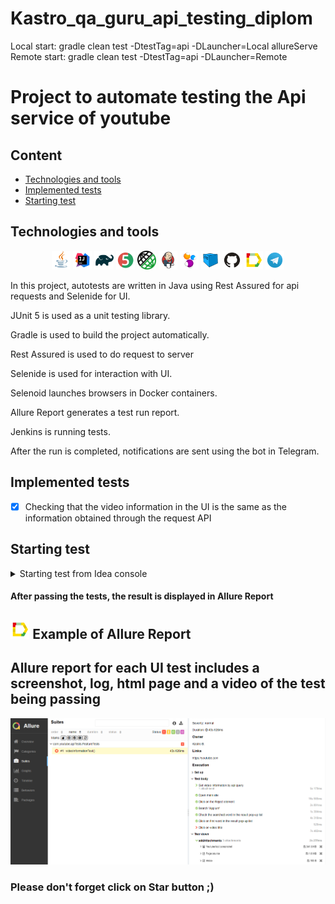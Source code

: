 # Kastro_qa_guru_api_testing_diplom
Local start:
gradle clean test -DtestTag=api -DLauncher=Local allureServe
Remote start:
gradle clean test -DtestTag=api -DLauncher=Remote

# Project to automate testing the Api service of youtube

## Content

* <a href="#link-technologies-and-tools">Technologies and tools</a>
* <a href="#link-implemented-tests">Implemented tests</a>
* <a href="#link-starting-test">Starting test </a>
## Technologies and tools

<p align="center">
<img width="6%" src="images/logos/Java.svg">
<img width="6%" src="images/logos/Intelij_IDEA.svg">
<img width="6%" src="images/logos/Gradle.svg">
<img width="6%" src="images/logos/JUnit5.svg">
<img width="6%" src="images/logos/Rest_assured.png">
<img width="6%" src="images/logos/Jenkins.svg">
<img width="6%" src="images/logos/Selenide.svg">
<img width="6%" src="images/logos/Selenoid.svg">
<img width="6%" src="images/logos/GitHub.svg">
<img width="6%" src="images/logos/Allure_Report.svg">
<img width="6%" src="images/logos/Telegram.svg">
</p>

In this project, autotests are written in Java using Rest Assured for api requests and Selenide for UI.

JUnit 5 is used as a unit testing library.

Gradle is used to build the project automatically.

Rest Assured is used to do request to server

Selenide is used for interaction with UI.

Selenoid launches browsers in Docker containers.

Allure Report generates a test run report.

Jenkins is running tests.

After the run is completed, notifications are sent using the bot in Telegram.

## Implemented tests
- [x] Checking that the video information in the UI is the same as the information obtained through the request API

## Starting test
<details>
<summary>Starting test from Idea console</summary>

### Starting tests Locally

* ```gradle clean test -DtestTag=${TAGTEST} -DLauncher=Local allureServe```
* ```gradle clean test -DtestTag=api -DLauncher=Local allureServe```

### Starting tests remotely in Selenoid
* ```gradle clean test -DtestTag=${TAGTEST} -DLauncher=Remote allureServe```
* ```gradle clean test -DtestTag=api -DLauncher=Remote```
</details>

#### After passing the tests, the result is displayed in Allure Report

## <img width="6%" title="Allure" src="images/logos/Allure_Report.svg"> Example of Allure Report

## Allure report for each UI test includes a screenshot, log, html page and a video of the test being passing

<p><img src="images/screenshots/allure_report.png" alt="allure report"/></p>

### Please don't forget click on Star button ;)